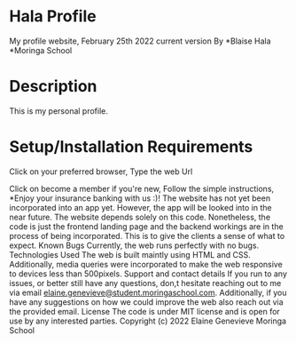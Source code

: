 # Hala Profile

My profile website, February 25th 2022 current version
By *Blaise Hala
*Moringa School

# Description
This is my personal profile.

# Setup/Installation Requirements
Click on your preferred browser,
Type the web Url

Click on become a member if you're new,
Follow the simple instructions, *Enjoy your insurance banking with us :)! The website has not yet been incorporated into an app yet. However, the app will be looked into in the near future. The website depends solely on this code. Nonetheless, the code is just the frontend landing page and the backend workings are in the process of being incorporated. This is to give the clients a sense of what to expect.
Known Bugs
Currently, the web runs perfectly with no bugs.
Technologies Used
The web is built maintly using HTML and CSS. Additionally, media queries were incorporated to make the web responsive to devices less than 500pixels.
Support and contact details
If you run to any issues, or better still have any questions, don,t hesitate reaching out to me via email elaine.genevieve@student.moringaschool.com. Additionally, if you have any suggestions on how we could improve the web also reach out via the provided email.
License
The code is under MIT license and is open for use by any interested parties. Copyright (c) 2022 Elaine Genevieve Moringa School
